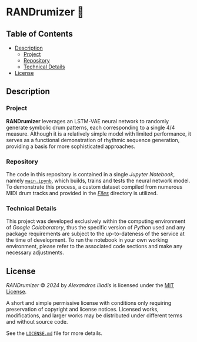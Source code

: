 # RANDrumizer 🥁


## Table of Contents

- [Description](#description)
    - [Project](#project)
    - [Repository](#repository)
    - [Technical Details](#technical-details)
- [License](#license)


## Description

### Project
**RANDrumizer** leverages an LSTM-VAE neural network to randomly generate symbolic drum patterns, each corresponding to a single 4/4 measure. Although it is a relatively simple model with limited performance, it serves as a functional demonstration of rhythmic sequence generation, providing a basis for more sophisticated approaches.

### Repository
The code in this repository is contained in a single *Jupyter Notebook*, namely [`main.ipynb`](main.ipynb), which builds, trains and tests the neural network model. To demonstrate this process, a custom dataset compiled from numerous MIDI drum tracks and provided in the [*Files*](Files) directory is utilized.

### Technical Details
This project was developed exclusively within the computing environment of *Google Colaboratory*, thus the specific version of *Python* used and any package requirements are subject to the up-to-dateness of the service at the time of development. To run the notebook in your own working environment, please refer to the associated code sections and make any necessary adjustments.


## License

*RANDrumizer* © *2024* by *Alexandros Iliadis* is licensed under the [MIT License](https://choosealicense.com/licenses/mit/).

A short and simple permissive license with conditions only requiring preservation of copyright and license notices. Licensed works, modifications, and larger works may be distributed under different terms and without source code.

See the [`LICENSE.md`](LICENSE.md) file for more details.